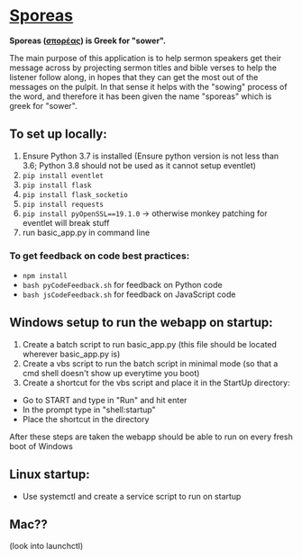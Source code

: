 # [Sporeas](https://translate.google.com/?hl=en#el/en/σπορέας)

**Sporeas ([σπορέας](https://translate.google.com/?hl=en#el/en/σπορέας)) is Greek for "sower".**

The main purpose of this application is to help sermon speakers get their message across by projecting sermon
titles and bible verses to help the listener follow along, in hopes that they can get the most out of the
messages on the pulpit. In that sense it helps with the "sowing" process of the word, and therefore it has
been given the name "sporeas" which is greek for "sower".

## To set up locally:
1. Ensure Python 3.7 is installed (Ensure python version is not less than 3.6; Python 3.8 should not be used as it 
cannot setup eventlet)
2. `pip install eventlet`
3. `pip install flask`
4. `pip install flask_socketio`
5. `pip install requests`
6. `pip install pyOpenSSL==19.1.0` -> otherwise monkey patching for eventlet will break stuff
5. run basic_app.py in command line

### To get feedback on code best practices:
- `npm install`
- `bash pyCodeFeedback.sh` for feedback on Python code
- `bash jsCodeFeedback.sh` for feedback on JavaScript code

## Windows setup to run the webapp on startup:
1. Create a batch script to run basic_app.py (this file should be located wherever basic_app.py is)
2. Create a vbs script to run the batch script in minimal mode (so that a cmd shell doesn't show up everytime you boot)
3. Create a shortcut for the vbs script and place it in the StartUp directory:
  - Go to START and type in "Run" and hit enter
  - In the prompt type in "shell:startup"
  - Place the shortcut in the directory
  
After these steps are taken the webapp should be able to run on every fresh boot of Windows

## Linux startup:
- Use systemctl and create a service script to run on startup

## Mac??
(look into launchctl)
